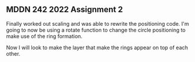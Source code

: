 ## MDDN 242 2022 Assignment 2

Finally worked out scaling and was able to rewrite the positioning code. I'm going to now be using a rotate function to change the circle positioning to make use of the ring formation.

Now I will look to make the layer that make the rings appear on top of each other.

